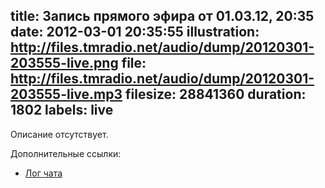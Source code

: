 title: Запись прямого эфира от 01.03.12, 20:35
date: 2012-03-01 20:35:55
illustration: http://files.tmradio.net/audio/dump/20120301-203555-live.png
file: http://files.tmradio.net/audio/dump/20120301-203555-live.mp3
filesize: 28841360
duration: 1802
labels: live
---
Описание отсутствует.

Дополнительные ссылки:

- [Лог чата](http://files.tmradio.net/audio/dump/20120301-203555-live.log)
